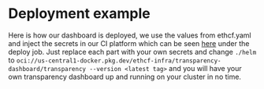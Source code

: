 
# Deployment example

Here is how our dashboard is deployed, we use the values from ethcf.yaml and inject the secrets in our CI platform
which can be seen [here](/.github/workflows/docker.yaml) under the deploy job. 
Just replace each part with your own secrets and change `./helm` to `oci://us-central1-docker.pkg.dev/ethcf-infra/transparency-dashboard/transparency --version <latest tag>` and you will have your own transparency dashboard up and running on your cluster in no time.